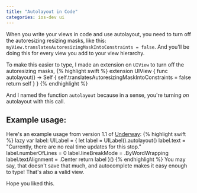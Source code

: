 ```yaml
---
title: "Autolayout in Code"
categories: ios-dev ui
---
```


When you write your views in code and use autolayout, you need to turn off the autoresizing resizing masks, like this: `myView.translatesAutoresizingMaskIntoConstraints = false`. And you'll be doing this for every view you add to your view hierarchy.

To make this easier to type, I made an extension on `UIView` to turn off the autoresizing masks, 
{% highlight swift %}
extension UIView {
    func autolayout() -> Self {
      self.translatesAutoresizingMaskIntoConstraints = false
      return self
    }
}
{% endhighlight %} 
    
And I named the function `autolayout` because in a sense, you're turning *on* autolayout with this call.

## Example usage:

Here's an example usage from version 1.1 of [Underway](http://danramteke.com/underway):
{% highlight swift %}
lazy var label: UILabel = {
    let label = UILabel().autolayout()
    label.text = "Currently, there are no real time updates for this stop."
    label.numberOfLines = 0
    label.lineBreakMode = .ByWordWrapping
    label.textAlignment = .Center
    return label
}()
{% endhighlight %}
You may say, that doesn't save that much, and autocomplete makes it easy enough to type! That's also a valid view. 

Hope you liked this. 